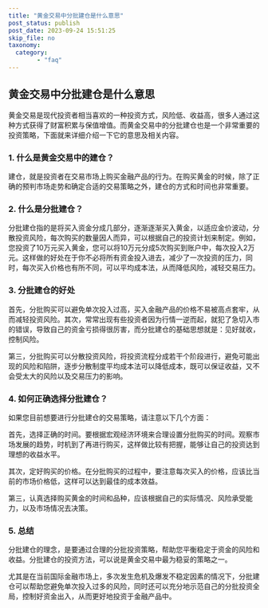 ```yaml
---
title: "黄金交易中分批建仓是什么意思"
post_status: publish
post_date: 2023-09-24 15:51:25
skip_file: no
taxonomy:
  category:
        - "faq"
---
```


## 黄金交易中分批建仓是什么意思

黄金交易是现代投资者相当喜欢的一种投资方式，风险低、收益高，很多人通过这种方式获得了财富积累与保值增值。而黄金交易中的分批建仓也是一个非常重要的投资策略，下面就来详细介绍一下它的意思及相关内容。

### 1. 什么是黄金交易中的建仓？

建仓，就是投资者在交易市场上购买金融产品的行为。在购买黄金的时候，除了正确的预判市场走势和确定合适的交易策略之外，建仓的方式和时间也非常重要。

### 2. 什么是分批建仓？

分批建仓指的是将买入资金分成几部分，逐渐逐渐买入黄金，以适应金价波动，分散投资风险，每次购买的数量因人而异，可以根据自己的投资计划来制定。例如，您投资了10万元买入黄金，您可以将10万元分成5次购买到账户中，每次投入2万元。这样做的好处在于你不必将所有资金投入进去，减少了一次投资的压力，同时，每次买入价格也有所不同，可以平均成本法，从而降低风险，减轻交易压力。

### 3. 分批建仓的好处

首先，分批购买可以避免单次投入过高，买入金融产品的价格不易被高点套牢，从而减轻投资风险。其次，常常出现有些投资者因为行情一逆而起，就犯了急切入市的错误，导致自己的资金亏损得很厉害，而分批建仓的基础思想就是：见好就收，控制风险。

第三，分批购买可以分散投资风险，将投资流程分成若干个阶段进行，避免可能出现的风险和陷阱，逐步分散制度平均成本法可以降低成本，既可以保证收益，又不会受太大的风险以及交易压力的影响。

### 4. 如何正确选择分批建仓？

如果您目前想要进行分批建仓的交易策略，请注意以下几个方面：

首先，选择正确的时间。要根据宏观经济环境来合理设置分批购买的时间。观察市场发展的趋势，时机到了再进行购买，这样做比较有把握，能够让自己的投资达到理想的收益水平。

其次，定好购买的价格。在分批购买的过程中，要注意每次买入的价格，应该比当前的市场价格低，这样可以达到最佳的成本效益。

第三，认真选择购买黄金的时间和品种，应该根据自己的实际情况、风险承受能力，以及市场情况去决策。

### 5. 总结

分批建仓的理念，是要通过合理的分批投资策略，帮助您平衡稳定于资金的风险和收益。分批建仓的投资方法，可以说是黄金交易中最为稳妥的策略之一。

尤其是在当前国际金融市场上，多次发生危机及爆发不稳定因素的情况下，分批建仓可以帮助您避免单次投入过多的风险，同时还可以充分地示范自己的分批投资全局，控制好资金出入，从而更好地投资于金融产品中。
